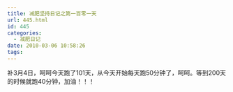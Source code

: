```yaml
---
title: 减肥坚持日记之第一百零一天
url: 445.html
id: 445
categories:
  - 减肥日记
date: 2010-03-06 10:58:26
tags:
---
```


补3月4日，呵呵今天跑了101天，从今天开始每天跑50分钟了，呵呵。等到200天的时候就跑40分钟，加油！！！